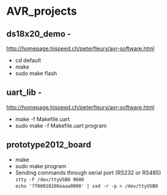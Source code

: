 # AVR_projects  
  
## ds18x20_demo -  
http://homepage.hispeed.ch/peterfleury/avr-software.html  
- cd default
- make
- sudo make flash
  
## uart_lib -  
http://homepage.hispeed.ch/peterfleury/avr-software.html  
- make -f Makefile.uart  
- sudo make -f Makefile.uart program
  
## prototype2012_board  
- make  
- sudo make program  
- Sending commands through serial port  (RS232 or RS485)  
`stty -F /dev/ttyUSB0 9600`  
`echo '7f00010200aaaa0000' | xxd -r -p > /dev/ttyUSB0`  







